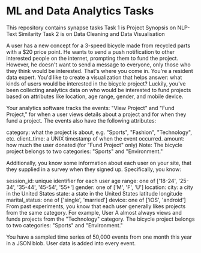 # ML and Data Analytics Tasks
This repository contains synapse tasks
Task 1 is Project Synopsis on NLP-Text Similarity
Task 2 is on Data Cleaning and Data Visualisation

A user has a new concept for a 3-speed bicycle made from recycled parts with a $20 price point. He wants to send a push notification to other interested people on the internet, prompting them to fund the project. However, he doesn't want to send a message to everyone, only those who they think would be interested.
That's where you come in. You're a resident data expert. You'd like to create a visualization that helps answer: what kinds of users would be interested in the bicycle project?
Luckily, you've been collecting analytics data on who would be interested to fund projects based on attributes like location, age range, gender, and mobile device.

Your analytics software tracks the events: "View Project" and "Fund Project," for when a user views details about a project and for when they fund a project. The events also have the following attributes:

category: what the project is about, e.g. "Sports", "Fashion", "Technology", etc.
client_time: a UNIX timestamp of when the event occurred.
amount: how much the user donated (for "Fund Project" only)
Note: The bicycle project belongs to two categories: "Sports" and "Environment."

Additionally, you know some information about each user on your site, that they supplied in a survey when they signed up. Specifically, you know:

session_id: unique identifier for each user
age range: one of ['18-24', '25-34', '35-44', '45-54', '55+']
gender: one of ['M', 'F', 'U']
location:
city: a city in the United States
state: a state in the United States
latitude
longitude
marital_status: one of ['single', 'married']
device: one of ['iOS', 'android']
From past experiments, you know that each user generally likes projects from the same category. For example, User A almost always views and funds projects from the "Technology" category. The bicycle project belongs to two categories: "Sports" and "Environment."

You have a sampled time series of 50,000 events from one month this year in a JSON blob. User data is added into every event.
